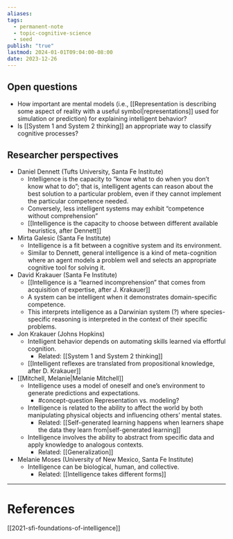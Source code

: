 ```yaml
---
aliases: 
tags:
  - permanent-note
  - topic-cognitive-science
  - seed
publish: "true"
lastmod: 2024-01-01T09:04:00-08:00
date: 2023-12-26
---
```


## Open questions
- How important are mental models (i.e., [[Representation is describing some aspect of reality with a useful symbol|representations]] used for simulation or prediction) for explaining intelligent behavior?
- Is [[System 1 and System 2 thinking]] an appropriate way to classify cognitive processes?

## Researcher perspectives

- Daniel Dennett (Tufts University, Santa Fe Institute)
	- Intelligence is the capacity to “know what to do when you don’t know what to do”; that is, intelligent agents can reason about the best solution to a particular problem, even if they cannot implement the particular competence needed.
	- Conversely, less intelligent systems may exhibit “competence without comprehension”
	- [[Intelligence is the capacity to choose between different available heuristics, after Dennett]]
- Mirta Galesic (Santa Fe Institute)
	- Intelligence is a fit between a cognitive system and its environment.
	- Similar to Dennett, general intelligence is a kind of meta-cognition where an agent models a problem well and selects an appropriate cognitive tool for solving it.
- David Krakauer (Santa Fe Institute)
	- [[Intelligence is a “learned incomprehension” that comes from acquisition of expertise, after J. Krakauer]]
	- A system can be intelligent when it demonstrates domain-specific competence.
	- This interprets intelligence as a Darwinian system (?) where species-specific reasoning is interpreted in the context of their specific problems.
- Jon Krakauer (Johns Hopkins)
	- Intelligent behavior depends on automating skills learned via effortful cognition.
		- Related: [[System 1 and System 2 thinking]]
	- [[Intelligent reflexes are translated from propositional knowledge, after D. Krakauer]]
- [[Mitchell, Melanie|Melanie Mitchell]]
	- Intelligence uses a model of oneself and one’s environment to generate predictions and expectations.
		- #concept-question Representation vs. modeling?
	- Intelligence is related to the ability to affect the world by both manipulating physical objects and influencing others’ mental states.
		- Related: [[Self-generated learning happens when learners shape the data they learn from|self-generated learning]]
	- Intelligence involves the ability to abstract from specific data and apply knowledge to analogous contexts.
		- Related: [[Generalization]]
- Melanie Moses (University of New Mexico, Santa Fe Institute)
	- Intelligence can be biological, human, and collective.
		- Related: [[Intelligence takes different forms]]


---
# References

[[2021-sfi-foundations-of-intelligence]]
